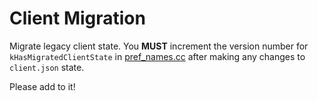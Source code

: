 # Client Migration

Migrate legacy client state. You **MUST** increment the version number for `kHasMigratedClientState` in [pref_names.cc](../../prefs/pref_names.cc) after making any changes to `client.json` state.

Please add to it!
